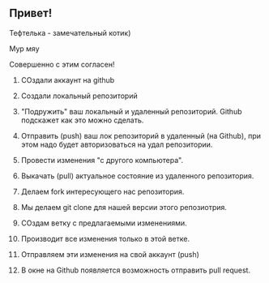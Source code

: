 ## Привет!


Тефтелька - замечательный котик)

Мур мяу

Совершенно с этим согласен!

1. СОздали аккаунт на github
2. Создали локальный репозиторий
3. "Подружить" ваш локальный и удаленный репозиторий. Github подскажет как это можно сделать.
4. Отправить (push) ваш лок репозиторий в удаленный (на Github), при этом надо будет авторизоваться на удал репозитории.
5. Провести изменения "с другого компьютера".
6. Выкачать (pull) актуальное состояние из удаленного репозитория.




1. Делаем fork интересующего нас репозитория.
2. Мы делаем git clone для нашей версии этого репозиотрия.
3. СОздам ветку с предлагаемыми изменениями.
4. Производит все изменения только в этой ветке.
5. Отправляем эти изменения на свой аккаунт (push)
6. В окне на Github появляется возможность отправить pull request.